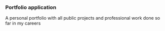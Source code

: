 ### Portfolio application
A personal portfolio with all public projects and professional 
work done so far in my careers